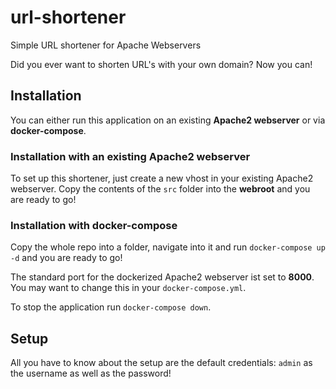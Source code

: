 # url-shortener
Simple URL shortener for Apache Webservers

Did you ever want to shorten URL's with your own domain? Now you can!

## Installation
You can either run this application on an existing **Apache2 webserver** or via **docker-compose**.
### Installation with an existing Apache2 webserver
To set up this shortener, just create a new vhost in your existing Apache2 webserver. Copy the contents of the `src` folder into the **webroot** and you are ready to go!
### Installation with docker-compose
Copy the whole repo into a folder, navigate into it and run `docker-compose up -d` and you are ready to go!

The standard port for the dockerized Apache2 webserver ist set to **8000**. You may want to change this in your `docker-compose.yml`.

To stop the application run `docker-compose down`.

## Setup
All you have to know about the setup are the default credentials: `admin` as the username as well as the password!
